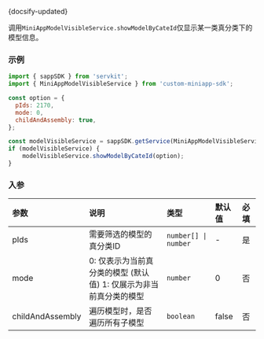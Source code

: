 {docsify-updated}

调用`MiniAppModelVisibleService.showModelByCateId`仅显示某一类真分类下的模型信息。

### 示例

``` js
import { sappSDK } from 'servkit';
import { MiniAppModelVisibleService } from 'custom-miniapp-sdk';

const option = {
  pIds: 2170,
  mode: 0,
  childAndAssembly: true,
};

const modelVisibleService = sappSDK.getService(MiniAppModelVisibleService);
if (modelVisibleService) {
    modelVisibleService.showModelByCateId(option);
}
```

### 入参

| 参数 | 说明 | 类型 | 默认值 | 必填 |
| :-----| :---- | :---- | :----| :---- |
| pIds | 需要筛选的模型的真分类ID | `number[] \| number` | - | 是 |
| mode | 0: 仅表示为当前真分类的模型 (默认值) 1: 仅展示为非当前真分类的模型 | `number` | 0 | 否 |
| childAndAssembly | 遍历模型时，是否遍历所有子模型 | `boolean` | false | 否 |
